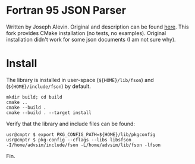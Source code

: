 Fortran 95 JSON Parser
======================
Written by Joseph Alevin. Original and description can be found [here](https://github.com/josephalevin/fson). This fork provides CMake installation (no tests, no examples). Original installation didn't work for some json documents (I am not sure why).

# Install

The library is installed in user-space (`${HOME}/lib/fson`) and (`${HOME}/include/fson`) by default.

```
mkdir build; cd build
cmake ..
cmake --build .
cmake --build . --target install
```

Verify that the library and include files can be found:

```
usr@cmptr $ export PKG_CONFIG_PATH=${HOME}/lib/pkgconfig
usr@cmptr $ pkg-config --cflags --libs libsfson
-I/home/advsim/include/fson -L/home/advsim/lib/fson -lfson
```

Fin.
